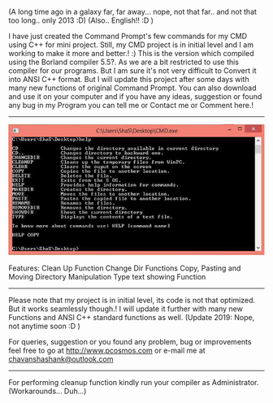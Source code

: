 (A long time ago in a galaxy far, far away...  nope, not that far.. and not that too long.. only 2013 :D) (Also.. English!! :D )

I have just created the Command Prompt's few commands for my CMD using C++ for mini project. Still, my CMD project is in initial level and I am working to make it more and better.! :) This is the version which compiled using the Borland compiler 5.5?. As we are a bit restricted to use this compiler for our programs. But I am sure it's not very difficult to Convert it into ANSI C++ format. But I will update this project after some days with many new functions of original Command Prompt. You can also download and use it on your computer and if you have any ideas, suggestion or found any bug in my Program you can tell me or Contact me or Comment here.!
_______________________________________________________
![alt text](1.jpg)

Features:
    Clean Up Function
    Change Dir Functions
    Copy, Pasting and Moving
    Directory Manipulation
    Type text showing Function
_______________________________________________________
Please note that my project is in initial level, its code is not that optimized. But it works seamlessly though.! I will update it further with many new Functions and ANSI C++ standard functions as well. (Update 2019: Nope, not anytime soon :D )

For queries, suggestion or you found any problem, bug or improvements feel free to go at http://www.pcosmos.com or 
e-mail me at chavanshashank@outlook.com

_______________________________________________________
For performing cleanup function kindly run your compiler as Administrator. (Workarounds... Duh...)